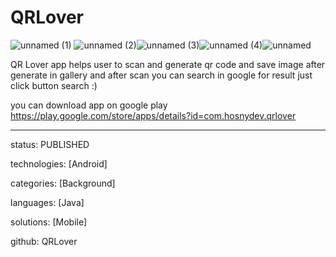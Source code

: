 # QRLover

![unnamed (1)](https://user-images.githubusercontent.com/29871113/69908275-adf6d380-13ee-11ea-9cbe-7356376feefd.png) ![unnamed (2)](https://user-images.githubusercontent.com/29871113/69908276-ae8f6a00-13ee-11ea-90fd-67f6a002bda7.png)![unnamed (3)](https://user-images.githubusercontent.com/29871113/69908277-ae8f6a00-13ee-11ea-9ec1-0e31de72ccba.png)![unnamed (4)](https://user-images.githubusercontent.com/29871113/69908278-ae8f6a00-13ee-11ea-9bac-460638eb7f98.png)![unnamed](https://user-images.githubusercontent.com/29871113/69908279-ae8f6a00-13ee-11ea-8a02-01a26d74a0fe.png)


QR Lover app helps user to scan and generate qr code and save image after generate in gallery and after scan you can search in google for result just click button search :)

you can download app on google play 
https://play.google.com/store/apps/details?id=com.hosnydev.qrlover

 
---
status:       PUBLISHED

technologies: [Android]

categories:   [Background]

languages:    [Java]

solutions:    [Mobile]

github:       QRLover 
